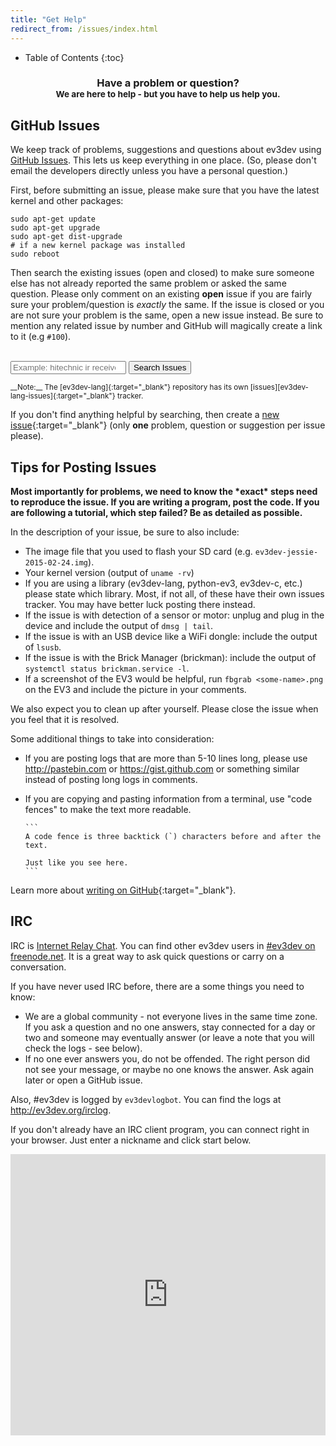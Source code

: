 ```yaml
---
title: "Get Help"
redirect_from: /issues/index.html
---
```


* Table of Contents
{:toc}

<center>
<h3>Have a problem or question?
    <br/>
<small>We are here to help - but you have to help us help you.</small>
</h3>
</center>

GitHub Issues
-------------

We keep track of problems, suggestions and questions about ev3dev using [GitHub
Issues]. This lets us keep everything in one place. (So, please don't email the
developers directly unless you have a personal question.)

First, before submitting an issue, please make sure that you have the latest
kernel and other packages:

    sudo apt-get update
    sudo apt-get upgrade
    sudo apt-get dist-upgrade
    # if a new kernel package was installed
    sudo reboot

Then search the existing issues (open and closed) to make sure someone else has
not already reported the same problem or asked the same question. Please only
comment on an existing **open** issue if you are fairly sure your problem/question is
*exactly* the same. If the issue is closed or you are not sure your problem is the same,
open a new issue instead. Be sure to mention any related issue by number and GitHub will
magically create a link to it (e.g `#100`).

<br/>

<form class="input-group" onSubmit="window.open('https://github.com/ev3dev/ev3dev/issues?q=is%3Aissue+'
        + document.getElementById('search-issues').value.replace(' ', '+')); return false;">
    <span class="input-group-addon glyphicon glyphicon-search" style="top: 0"></span>
    <input id="search-issues" class="form-control" type="search" placeholder="Example: hitechnic ir receiver" />
    <span class="input-group-btn">
        <input type="submit" value="Search Issues"  class="btn btn-primary">
    </span>
</form>

<small>
__Note:__ The [ev3dev-lang]{:target="_blank"} repository has its own
[issues][ev3dev-lang-issues]{:target="_blank"} tracker.
</small>

<br/>

If you don't find anything helpful by searching, then create a [new issue]{:target="_blank"}
(only __one__ problem, question or suggestion per issue please).

<div class="panel panel-info">
    <div class="panel-heading">
        <h2 class="panel-title">Tips for Posting Issues</h2>
    </div>
<div class="panel-body" markdown="1">
<strong>Most importantly for problems, we need to know the *exact* steps need to reproduce the
issue. If you are writing a program, post the code. If you are following
a tutorial, which step failed? Be as detailed as possible.</strong>

In the description of your issue, be sure to also include:

  * The image file that you used to flash your SD card (e.g. `ev3dev-jessie-2015-02-24.img`).
  * Your kernel version (output of `uname -rv`)
  * If you are using a library (ev3dev-lang, python-ev3, ev3dev-c, etc.) please
    state which library. Most, if not all, of these have their own issues tracker.
    You may have better luck posting there instead.
  * If the issue is with detection of a sensor or motor: unplug and plug in the
    device and include the output of `dmsg | tail`.
  * If the issue is with an USB device like a WiFi dongle: include the output of `lsusb`.
  * If the issue is with the Brick Manager (brickman): include the output of
    `systemctl status brickman.service -l`.
  * If a screenshot of the EV3 would be helpful, run `fbgrab <some-name>.png`
    on the EV3 and include the picture in your comments.
<p />

We also expect you to clean up after yourself. Please close the issue when
you feel that it is resolved.

Some additional things to take into consideration:

*   If you are posting logs that are more than 5-10 lines long, please use
    <http://pastebin.com> or <https://gist.github.com> or something similar
    instead of posting long logs in comments.

*   If you are copying and pasting information from a terminal, use "code fences"
    to make the text more readable.

        ```
        A code fence is three backtick (`) characters before and after the text.

        Just like you see here.
        ```

Learn more about [writing on GitHub]{:target="_blank"}.
    
</div>
</div>

IRC
---

IRC is [Internet Relay Chat]. You can find other ev3dev users in [#ev3dev on
freenode.net]. It is a great way to ask quick questions or carry on a conversation.

If you have never used IRC before, there are a some things you need to know:

*   We are a global community - not everyone lives in the same time zone. If you
    ask a question and no one answers, stay connected for a day or two and someone
    may eventually answer (or leave a note that you will check the logs - see below).
*   If no one ever answers you, do not be offended. The right person did not see
    your message, or maybe no one knows the answer. Ask again later or open a GitHub issue.

Also, #ev3dev is logged by `ev3devlogbot`. You can find the logs at <http://ev3dev.org/irclog>.

If you don't already have an IRC client program, you can connect right in your
browser. Just enter a nickname and click start below.

<iframe src="https://kiwiirc.com/client/irc.freenode.net/?&theme=cli#ev3dev" class="button" style="width:100%; height:450px; border: none;" />

[GitHub Issues]: https://help.github.com/articles/about-issues/
[ev3dev-lang]: https://github.com/ev3dev/ev3dev-lang
[ev3dev-lang-issues]: https://github.com/ev3dev/ev3dev-lang/issues
[new issue]: https://github.com/ev3dev/ev3dev/issues/new
[writing on GitHub]: https://help.github.com/categories/writing-on-github/
[Internet Relay Chat]: https://en.wikipedia.org/wiki/Internet_Relay_Chat
[#ev3dev on freenode.net]: irc://irc.freenode.net/#ev3dev

